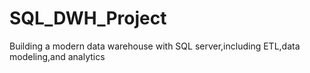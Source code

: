 # SQL_DWH_Project
Building a modern data warehouse with SQL server,including ETL,data modeling,and analytics
